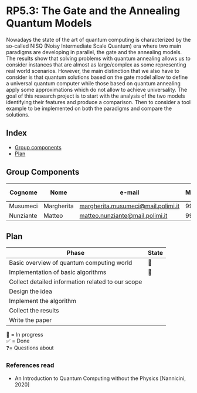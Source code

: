 # RP5.3: The Gate and the Annealing Quantum Models

Nowadays the state of the art of quantum computing is characterized by the so-called NISQ (Noisy Intermediate Scale Quantum) era where two main paradigms are developing in parallel, the gate and the annealing models. The results show that solving problems with quantum annealing allows us to consider instances that are almost as large/complex as some representing real world scenarios. However, the main distinction that we also have to consider is that quantum solutions based on the gate model allow to define a universal quantum computer while those based on quantum annealing apply some approximations which do not allow to achieve universality. The goal of this research project is to start with the analysis of the two models identifying their features and produce a comparison. Then to consider a tool example to be implemented on both the paradigms and compare the solutions. 

## Index

* [Group components](#group)
* [Plan](#plan)

<a name="group"></a>
## Group Components

| Cognome | Nome | e-mail | Matricola | Codice Persona
| ------ | ------ |----- |----- |----- |
| Musumeci | Margherita| margherita.musumeci@mail.polimi.it| 991549| 10600069
| Nunziante |  Matteo| matteo.nunziante@mail.polimi.it | 992518 | 10670132

<a name="plan"></a>
## Plan
| Phase | State |
| ------------ | -- |
| Basic overview of quantum computing world | 📖|
| Implementation of basic algorithms | 📖|
| Collect detailed information related to our scope |  |
| Design the idea | |
| Implement the algorithm | |
| Collect the results | |
| Write the paper | |

 📖 = In progress <br />
 ✅ = Done <br />
 ❓= Questions about

 ### References read

 - An Introduction to Quantum Computing without the Physics [Nannicini, 2020]
 
